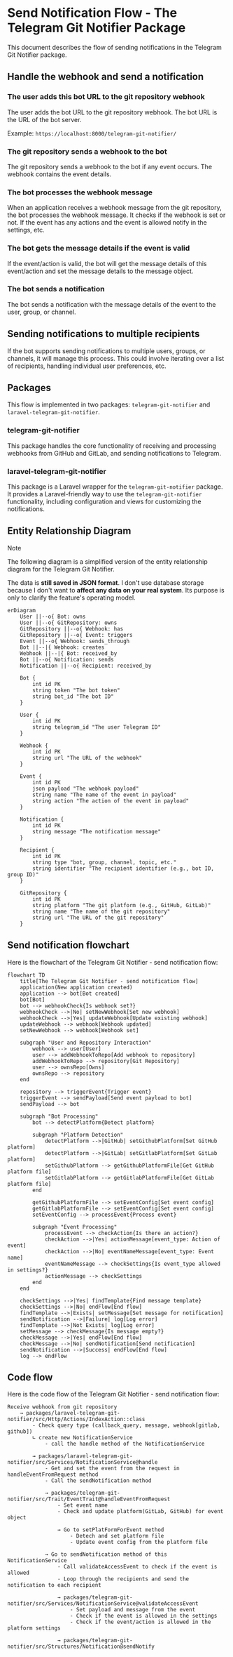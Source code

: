 # Send Notification Flow - The Telegram Git Notifier Package

This document describes the flow of sending notifications in the Telegram Git Notifier package.

## Handle the webhook and send a notification

### The user adds this bot URL to the git repository webhook

The user adds the bot URL to the git repository webhook. The bot URL is the URL of the bot server.

Example: `https://localhost:8000/telegram-git-notifier/`

### The git repository sends a webhook to the bot

The git repository sends a webhook to the bot if any event occurs. The webhook contains the event details.

### The bot processes the webhook message

When an application receives a webhook message from the git repository, the bot processes the webhook message.
It checks if the webhook is set or not. If the event has any actions and the event is allowed notify in the settings,
etc.

### The bot gets the message details if the event is valid

If the event/action is valid, the bot will get the message details of this event/action and set the message details to
the message
object.

### The bot sends a notification

The bot sends a notification with the message details of the event to the user, group, or channel.

## Sending notifications to multiple recipients

If the bot supports sending notifications to multiple users, groups, or channels, it will manage this process. This
could involve iterating over a list of recipients, handling individual user preferences, etc.

## Packages

This flow is implemented in two packages: `telegram-git-notifier` and `laravel-telegram-git-notifier`.

### telegram-git-notifier

This package handles the core functionality of receiving and processing webhooks from GitHub and GitLab, and sending
notifications to Telegram.

### laravel-telegram-git-notifier

This package is a Laravel wrapper for the `telegram-git-notifier` package. It provides a Laravel-friendly way to use
the `telegram-git-notifier` functionality, including configuration and views for customizing the notifications.

## Entity Relationship Diagram

> [!NOTE]
> The following diagram is a simplified version of the entity relationship diagram for the Telegram Git Notifier.
>
> The data is **still saved in JSON format**. I don't use database storage because I don't want to **affect any data on
your real system**. Its purpose is only to clarify the feature's operating model.

```mermaid
erDiagram
    User ||--o{ Bot: owns
    User ||--o{ GitRepository: owns
    GitRepository ||--o{ Webhook: has
    GitRepository ||--o{ Event: triggers
    Event ||--o{ Webhook: sends_through
    Bot ||--|{ Webhook: creates
    Webhook ||--|{ Bot: received_by
    Bot ||--o{ Notification: sends
    Notification ||--o{ Recipient: received_by

    Bot {
        int id PK
        string token "The bot token"
        string bot_id "The bot ID"
    }

    User {
        int id PK
        string telegram_id "The user Telegram ID"
    }

    Webhook {
        int id PK
        string url "The URL of the webhook"
    }

    Event {
        int id PK
        json payload "The webhook payload"
        string name "The name of the event in payload"
        string action "The action of the event in payload"
    }

    Notification {
        int id PK
        string message "The notification message"
    }

    Recipient {
        int id PK
        string type "bot, group, channel, topic, etc."
        string identifier "The recipient identifier (e.g., bot ID, group ID)"
    }

    GitRepository {
        int id PK
        string platform "The git platform (e.g., GitHub, GitLab)"
        string name "The name of the git repository"
        string url "The URL of the git repository"
    }
```

## Send notification flowchart

Here is the flowchart of the Telegram Git Notifier - send notification flow:

```mermaid
flowchart TD
    title[The Telegram Git Notifier - send notification flow]
    application(New application created)
    application --> bot[Bot created]
    bot[Bot]
    bot --> webhookCheck{Is webhook set?}
    webhookCheck -->|No| setNewWebhook[Set new webhook]
    webhookCheck -->|Yes| updateWebhook[Update existing webhook]
    updateWebhook --> webhook[Webhook updated]
    setNewWebhook --> webhook[Webhook set]

    subgraph "User and Repository Interaction"
        webhook --> user[User]
        user --> addWebhookToRepo[Add webhook to repository]
        addWebhookToRepo --> repository[Git Repository]
        user --> ownsRepo[Owns]
        ownsRepo --> repository
    end

    repository --> triggerEvent{Trigger event}
    triggerEvent --> sendPayload[Send event payload to bot]
    sendPayload --> bot

    subgraph "Bot Processing"
        bot --> detectPlatform{Detect platform}

        subgraph "Platform Detection"
            detectPlatform -->|GitHub| setGithubPlatform[Set GitHub platform]
            detectPlatform -->|GitLab| setGitlabPlatform[Set GitLab platform]
            setGithubPlatform --> getGithubPlatformFile[Get GitHub platform file]
            setGitlabPlatform --> getGitlabPlatformFile[Get GitLab platform file]
        end

        getGithubPlatformFile --> setEventConfig[Set event config]
        getGitlabPlatformFile --> setEventConfig[Set event config]
        setEventConfig --> processEvent{Process event}

        subgraph "Event Processing"
            processEvent --> checkAction{Is there an action?}
            checkAction -->|Yes| actionMessage[event_type: Action of event]
            checkAction -->|No| eventNameMessage[event_type: Event name]
            eventNameMessage --> checkSettings{Is event_type allowed in settings?}
            actionMessage --> checkSettings
        end
    end

    checkSettings -->|Yes| findTemplate{Find message template}
    checkSettings -->|No| endFlow[End flow]
    findTemplate -->|Exists| setMessage[Set message for notification]
    sendNotification -->|Failure| log[Log error]
    findTemplate -->|Not Exists| log[Log error]
    setMessage --> checkMessage{Is message empty?}
    checkMessage -->|Yes| endFlow[End flow]
    checkMessage -->|No| sendNotification[Send notification]
    sendNotification -->|Success| endFlow[End flow]
    log --> endFlow
```

## Code flow

Here is the code flow of the Telegram Git Notifier - send notification flow:

```plaintext
Receive webhook from git repository
    → packages/laravel-telegram-git-notifier/src/Http/Actions/IndexAction::class
        - Check query type (callback_query, message, webhook[gitlab, github])
        ∟ create new NotificationService
            - call the handle method of the NotificationService
        
        → packages/laravel-telegram-git-notifier/src/Services/NotificationService@handle
            - Get and set the event from the request in handleEventFromRequest method
            - Call the sendNotification method
            
            → packages/telegram-git-notifier/src/Trait/EventTrait@handleEventFromRequest
                - Set event name
                - Check and update platform(GitLab, GitHub) for event object
                
                → Go to setPlatFormForEvent method
                    - Detech and set platform file
                    - Update event config from the platform file
                    
            → Go to sendNotification method of this NotificationService
                - Call validateAccessEvent to check if the event is allowed
                - Loop through the recipients and send the notification to each recipient
                
                → packages/telegram-git-notifier/src/Services/NotificationService@validateAccessEvent
                    - Set payload and message from the event
                    - Check if the event is allowed in the settings
                    - Check if the event/action is allowed in the platform settings
            
                → packages/telegram-git-notifier/src/Structures/Notification@sendNotify
```
